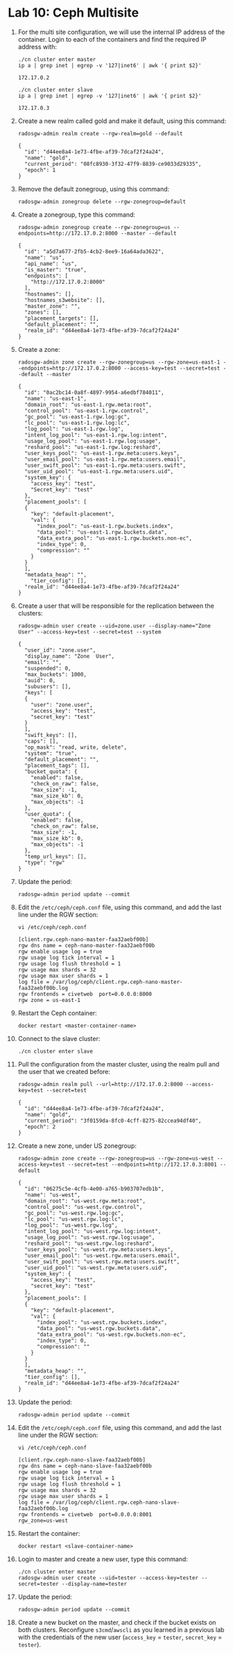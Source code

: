 # Lab 10: Ceph Multisite

1. For the multi site configuration, we will use the internal IP address of the container. Login to each of the containers and find the required IP address with:

    ```
    ./cn cluster enter master
    ip a | grep inet | egrep -v '127|inet6' | awk '{ print $2}'
    ```
    ```
    172.17.0.2
    ```
    ```
    ./cn cluster enter slave
    ip a | grep inet | egrep -v '127|inet6' | awk '{ print $2}'
    ```
    ```
    172.17.0.3
    ```
    
2. Create a new realm called gold and make it default, using this command:

    ```
    radosgw-admin realm create --rgw-realm=gold --default
    ```
    ```
    {
      "id": "d44ee8a4-1e73-4fbe-af39-7dcaf2f24a24",
      "name": "gold",
      "current_period": "08fc8930-3f32-47f9-8839-ce9033d29335",
      "epoch": 1
    }
    ```
    
3. Remove the default zonegroup, using this command:

    ```
    radosgw-admin zonegroup delete --rgw-zonegroup=default
    ```
    
4. Create a zonegroup, type this command:

    ```
    radosgw-admin zonegroup create --rgw-zonegroup=us --endpoints=http://172.17.0.2:8000 --master --default
    ```
    ```
    {
      "id": "a5d7a677-2fb5-4cb2-8ee9-16a64ada3622",
      "name": "us",
      "api_name": "us",
      "is_master": "true",
      "endpoints": [
        "http://172.17.0.2:8000"
      ],
      "hostnames": [],
      "hostnames_s3website": [],
      "master_zone": "",
      "zones": [],
      "placement_targets": [],
      "default_placement": "",
      "realm_id": "d44ee8a4-1e73-4fbe-af39-7dcaf2f24a24"
    }
    ```
    
5. Create a zone:

    ```
    radosgw-admin zone create --rgw-zonegroup=us --rgw-zone=us-east-1 --endpoints=http://172.17.0.2:8000 --access-key=test --secret=test --default --master
    ```
    ```
    {
      "id": "0ac2bc14-0a8f-4897-9954-a6edbf784011",
      "name": "us-east-1",
      "domain_root": "us-east-1.rgw.meta:root",
      "control_pool": "us-east-1.rgw.control",
      "gc_pool": "us-east-1.rgw.log:gc",
      "lc_pool": "us-east-1.rgw.log:lc",
      "log_pool": "us-east-1.rgw.log",
      "intent_log_pool": "us-east-1.rgw.log:intent",
      "usage_log_pool": "us-east-1.rgw.log:usage",
      "reshard_pool": "us-east-1.rgw.log:reshard",
      "user_keys_pool": "us-east-1.rgw.meta:users.keys",
      "user_email_pool": "us-east-1.rgw.meta:users.email",
      "user_swift_pool": "us-east-1.rgw.meta:users.swift",
      "user_uid_pool": "us-east-1.rgw.meta:users.uid",
      "system_key": {
        "access_key": "test",
        "Secret_key": "test"
      },
      "placement_pools": [
      {
        "key": "default-placement",
        "val": {
          "index_pool": "us-east-1.rgw.buckets.index",
          "data_pool": "us-east-1.rgw.buckets.data",
          "data_extra_pool": "us-east-1.rgw.buckets.non-ec",
          "index_type": 0,
          "compression": ""
        }
      }
      ],
      "metadata_heap": "",
        "tier_config": [],
      "realm_id": "d44ee8a4-1e73-4fbe-af39-7dcaf2f24a24"    
    }
    ```
    
6. Create a user that will be responsible for the replication between the clusters:

    ```
    radosgw-admin user create --uid=zone.user --display-name="Zone User" --access-key=test --secret=test --system
    ```
    ```
    {
      "user_id": "zone.user",
      "display_name": "Zone  User",
      "email": "",
      "suspended": 0,
      "max_buckets": 1000,
      "auid": 0,
      "subusers": [],
      "keys": [
      {
        "user": "zone.user",
        "access_key": "test",
        "secret_key": "test"
      }
      ],
      "swift_keys": [],
      "caps": [],
      "op_mask": "read, write, delete",
      "system": "true",
      "default_placement": "",
      "placement_tags": [],
      "bucket_quota": {
        "enabled": false,
        "check_on_raw": false,
        "max_size": -1,
        "max_size_kb": 0,
        "max_objects": -1
      },
      "user_quota": {
        "enabled": false,
        "check_on_raw": false,
        "max_size": -1,
        "max_size_kb": 0,
        "max_objects": -1
      },
      "temp_url_keys": [],
      "type": "rgw"
    }
    ```
    
7. Update the period:

    ```
    radosgw-admin period update --commit
    ```
    
8. Edit the `/etc/ceph/ceph.conf` file, using this command, and add the last line under the RGW section:

    ```
    vi /etc/ceph/ceph.conf
    ```
    ```
    [client.rgw.ceph-nano-master-faa32aebf00b]
    rgw dns name = ceph-nano-master-faa32aebf00b
    rgw enable usage log = true
    rgw usage log tick interval = 1
    rgw usage log flush threshold = 1
    rgw usage max shards = 32
    rgw usage max user shards = 1
    log file = /var/log/ceph/client.rgw.ceph-nano-master-faa32aebf00b.log
    rgw frontends = civetweb  port=0.0.0.0:8000
    rgw zone = us-east-1
    ```
    
9. Restart the Ceph container:

    ```
    docker restart <master-container-name>
    ```
    
10. Connect to the slave cluster:

    ```
    ./cn cluster enter slave
    ```
    
11. Pull the configuration from the master cluster, using the realm pull and the user that we created before:

    ```
    radosgw-admin realm pull --url=http://172.17.0.2:8000 --access-key=test --secret=test
    ```
    ```
    {
      "id": "d44ee8a4-1e73-4fbe-af39-7dcaf2f24a24",
      "name": "gold",
      "current_period": "3f0159da-8fc0-4cff-8275-82ccea94df40",
      "epoch": 2
    }  
    ```
    
12. Create a new zone, under US zonegroup:

    ```
    radosgw-admin zone create --rgw-zonegroup=us --rgw-zone=us-west --access-key=test --secret=test --endpoints=http://172.17.0.3:8001 --default
    ```
    ```
    {
      "id": "06275c5e-4cfb-4e00-a765-b903707edb1b",
      "name": "us-west",
      "domain_root": "us-west.rgw.meta:root",
      "control_pool": "us-west.rgw.control",
      "gc_pool": "us-west.rgw.log:gc",
      "lc_pool": "us-west.rgw.log:lc",
      "log_pool": "us-west.rgw.log",
      "intent_log_pool": "us-west.rgw.log:intent",
      "usage_log_pool": "us-west.rgw.log:usage",
      "reshard_pool": "us-west.rgw.log:reshard",
      "user_keys_pool": "us-west.rgw.meta:users.keys",
      "user_email_pool": "us-west.rgw.meta:users.email",
      "user_swift_pool": "us-west.rgw.meta:users.swift",
      "user_uid_pool": "us-west.rgw.meta:users.uid",
      "system_key": {
        "access_key": "test",
        "secret_key": "test"
      },
      "placement_pools": [
      {
        "key": "default-placement",
        "val": {
          "index_pool": "us-west.rgw.buckets.index",
          "data_pool": "us-west.rgw.buckets.data",
          "data_extra_pool": "us-west.rgw.buckets.non-ec",
          "index_type": 0,
          "compression": ""
        }
      }
      ],
      "metadata_heap": "",
      "tier_config": [],
      "realm_id": "d44ee8a4-1e73-4fbe-af39-7dcaf2f24a24"
    }
    ```
    
13. Update the period:

    ```
    radosgw-admin period update --commit
    ```
    
14. Edit the `/etc/ceph/ceph.conf` file, using this command, and add the last line under the RGW section:

    ```
    vi /etc/ceph/ceph.conf
    ```
    ```
    [client.rgw.ceph-nano-slave-faa32aebf00b]
    rgw dns name = ceph-nano-slave-faa32aebf00b
    rgw enable usage log = true
    rgw usage log tick interval = 1
    rgw usage log flush threshold = 1
    rgw usage max shards = 32
    rgw usage max user shards = 1
    log file = /var/log/ceph/client.rgw.ceph-nano-slave-faa32aebf00b.log
    rgw frontends = civetweb  port=0.0.0.0:8001
    rgw_zone=us-west
    ```
    
15. Restart the container:

    ```
    docker restart <slave-container-name>
    ```
    
16. Login to master and create a new user, type this command:

    ```
    ./cn cluster enter master
    radosgw-admin user create --uid=tester --access-key=tester --secret=tester --display-name=tester
    ```
    
17. Update the period:

    ```
    radosgw-admin period update --commit
    ```
    
18. Create a new bucket on the master, and check if the bucket exists on both clusters. Reconfigure `s3cmd`/`awscli` as you learned in a previous lab with the credentials of the new user (`access_key` = `tester`, `secret_key` = `tester`).
